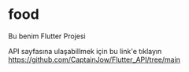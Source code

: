 # food

Bu benim Flutter Projesi


API sayfasına ulaşabillmek için bu link'e tıklayın https://github.com/CaptainJow/Flutter_API/tree/main
